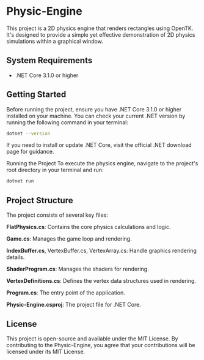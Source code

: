 # Physic-Engine

This project is a 2D physics engine that renders rectangles using OpenTK. It's designed to provide a simple yet effective demonstration of 2D physics simulations within a graphical window.

## System Requirements

- .NET Core 3.1.0 or higher

## Getting Started

Before running the project, ensure you have .NET Core 3.1.0 or higher installed on your machine. You can check your current .NET version by running the following command in your terminal:

```bash
dotnet --version
```

If you need to install or update .NET Core, visit the official .NET download page for guidance.

Running the Project
To execute the physics engine, navigate to the project's root directory in your terminal and run:

```bash
dotnet run
```

## Project Structure

The project consists of several key files:

**FlatPhysics.cs**: Contains the core physics calculations and logic.

**Game.cs**: Manages the game loop and rendering.

**IndexBuffer.cs**, VertexBuffer.cs, VertexArray.cs: Handle graphics rendering details.

**ShaderProgram.cs**: Manages the shaders for rendering.

**VertexDefinitions.cs**: Defines the vertex data structures used in rendering.

**Program.cs**: The entry point of the application.

**Physic-Engine.csproj**: The project file for .NET Core.

## License

This project is open-source and available under the MIT License. By contributing to the Physic-Engine, you agree that your contributions will be licensed under its MIT License.